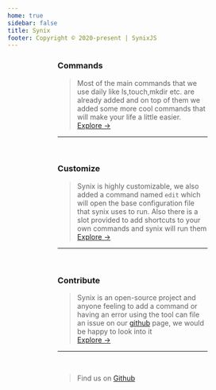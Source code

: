 ```yaml
---
home: true
sidebar: false
title: Synix
footer: Copyright © 2020-present | SynixJS
---
```


<div style="margin: 2% 20%;">

### Commands
>Most of the main commands that we use daily like ls,touch,mkdir etc. are already added and on top of them we added some more cool commands that will make your life a little easier.   
[Explore →](/ccc/commands.html)
---
<br>

### Customize
>Synix is highly customizable, we also added a command named `edit` which will open the base configuration file that synix uses to run. Also there is a slot provided to add shortcuts to your own commands and synix will run them   
[Explore →](/ccc/customize.html)
---
<br>

### Contribute
>Synix is an open-source project and anyone feeling to add a command or having an error using the tool can file an issue on our [github](https://github.com/synixjs/synix) page, we would be happy to look into it     
[Explore →](/ccc/contribute.html)
---
<br>

>Find us on [Github](https://github.com/synixjs)

</div>

